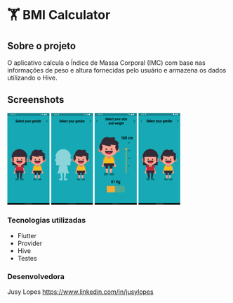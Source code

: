 # 🏋️ BMI Calculator
## Sobre o projeto

 O aplicativo calcula o Índice de Massa Corporal (IMC) com base nas informações de peso e altura fornecidas pelo usuário e armazena os dados utilizando o Hive.

## Screenshots
<p>
<img src="screenshots/Screenshot_1.png" width="19%">
<img src="screenshots/Screenshot_2.png" width="19%">
<img src="screenshots/Screenshot_3.png" width="19%">
<img src="screenshots/bmi_calculator.gif" width="18.8%">
</p>


### Tecnologias utilizadas

* Flutter
* Provider
* Hive
* Testes


### Desenvolvedora

Jusy Lopes
https://www.linkedin.com/in/jusylopes
